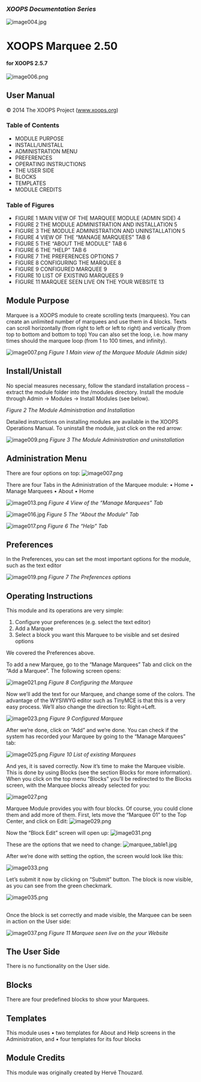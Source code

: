 ### _XOOPS Documentation Series_
![image004.jpg](images/image004.jpg)

# XOOPS Marquee 2.50
#### for XOOPS 2.5.7
  
      
![image006.png](images/image006.png)
            
                
                
    
## User Manual
  
  
  
  
  
© 2014 The XOOPS Project (www.xoops.org)    
  
  
### Table of Contents


- MODULE PURPOSE
- INSTALL/UNISTALL
- ADMINISTRATION MENU
- PREFERENCES
- OPERATING INSTRUCTIONS
- THE USER SIDE
- BLOCKS
- TEMPLATES
- MODULE CREDITS

### Table of Figures

* FIGURE 1 MAIN VIEW OF THE MARQUEE MODULE (ADMIN SIDE)	4
* FIGURE 2 THE MODULE ADMINISTRATION AND INSTALLATION	5
* FIGURE 3 THE MODULE ADMINISTRATION AND UNINSTALLATION	5
* FIGURE 4 VIEW OF THE “MANAGE MARQUEES” TAB	6
* FIGURE 5 THE “ABOUT THE MODULE” TAB	6
* FIGURE 6 THE “HELP” TAB	6
* FIGURE 7 THE PREFERENCES OPTIONS	7
* FIGURE 8 CONFIGURING THE MARQUEE	8
* FIGURE 9 CONFIGURED MARQUEE	9
* FIGURE 10 LIST OF EXISTING MARQUEES	9
* FIGURE 11 MARQUEE SEEN LIVE ON THE YOUR WEBSITE	13

 

## Module Purpose 

 
Marquee is a XOOPS module to create scrolling texts (marquees). You can create an unlimited number of marquees and use them in 4 blocks. Texts can scroll horizontally (from right to left or left to right) and vertically (from top to bottom and bottom to top)
You can also set the loop, i.e. how many times should the marquee loop (from 1 to 100 times, and infinity).

 
![image007.png](images/image007.png)
_Figure 1 Main view of the Marquee Module (Admin side)_

## Install/Unistall

No special measures necessary, follow the standard installation process – extract the module folder into
the /modules directory. Install the module through Admin -> Modules -> Install Modules (see below). 
 
_Figure 2 The Module Administration and Installation_

Detailed instructions on installing modules are available in the XOOPS Operations Manual. 
To uninstall the module, just click on the red arrow:

 ![image009.png](images/image009.png)
_Figure 3 The Module Administration and uninstallation_

## Administration Menu
There are four options on top:
![image007.png](images/image007.png)

There are four Tabs in the Administration of the Marquee module: 
•	Home
•	Manage Marquees
•	About 
•	Home

![image013.png](images/image013.png)
_Figure 4 View of the “Manage Marquees” Tab_

 ![image016.jpg](images/image016.jpg)
_Figure 5 The “About the Module” Tab_

 ![image017.png](images/image017.png)
_Figure 6 The “Help” Tab_


## Preferences
In the Preferences, you can set the most important options for the module, such as the text editor 

 ![image019.png](images/image019.png)
_Figure 7 The Preferences options_

## Operating Instructions
This module and its operations are very simple: 
1.	Configure your preferences (e.g. select the text editor)
2.	Add a Marquee
3.	Select a block you want this Marquee to be visible and set desired options

We covered the Preferences above. 

To add a new Marquee, go to the “Manage Marquees” Tab and click on the “Add a Marquee”. The following screen opens:

 ![image021.png](images/image021.png)
_Figure 8 Configuring the Marquee_

Now we’ll add the text for our Marquee, and change some of the colors. The advantage of the WYSIWYG editor such as TinyMCE is that this is a very easy process. We’ll also change the direction to:  Right->Left.
 
 ![image023.png](images/image023.png)
_Figure 9 Configured Marquee_

After we’re done, click on “Add” and we’re done. 
You can check if the system has recorded your Marquee by going to the “Manage Marquees” tab:

 ![image025.png](images/image025.png)
_Figure 10 List of existing Marquees_

And yes, it is saved correctly. 
Now it’s time to make the Marquee visible.
This is done by using Blocks (see the section Blocks for more information). 
When you click on the top menu “Blocks” you’ll be redirected to the Blocks screen, with the Marquee blocks already selected for you:    

![image027.png](images/image027.png)
 
Marquee Module provides you with four blocks. Of course, you could clone them and add more of them. 
First, lets move the “Marquee 01” to the Top Center, and click on Edit:
![image029.png](images/image029.png) 

Now the “Block Edit” screen will open up:
![image031.png](images/image031.png)

  
These are the options that we need to change:
![marquee_table1.jpg](images/marquee_table1.jpg)

After we’re done with setting the option, the screen would look like this:

![image033.png](images/image033.png)

Let’s submit it now by clicking on “Submit” button. The block is now visible, as you can see from the green checkmark. 

![image035.png](images/image035.png)
## 
Once the block is set correctly and made visible, the Marquee can be seen in action on the User side:

 
![image037.png](images/image037.png)
_Figure 11 Marquee seen live on the your Website_


## The User Side
There is no functionality on the User side.

## Blocks
There are four predefined blocks to show your Marquees. 

## Templates
This module uses 
•	two templates for About and Help screens in the Administration, and 
•	four templates for its four blocks  

## Module Credits
This module was originally created by Hervé Thouzard.